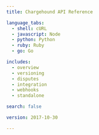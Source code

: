 ```yaml
---
title: Chargehound API Reference

language_tabs:
  - shell: cURL
  - javascript: Node
  - python: Python
  - ruby: Ruby
  - go: Go

includes:
  - overview
  - versioning
  - disputes
  - integration
  - webhooks
  - standalone

search: false

version: 2017-10-30

---
```

